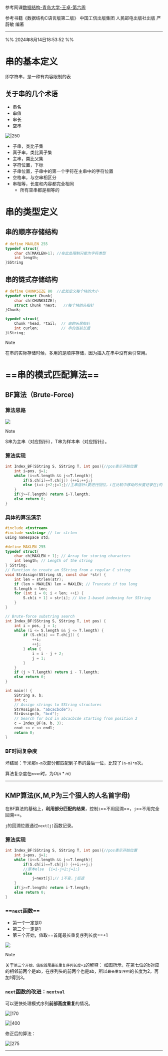 参考网课[数据结构-青岛大学-王卓-第六周](https://www.bilibili.com/video/BV1nJ411V7bd?p=64&spm_id_from=pageDriver&vd_source=c57c36d9ae6e8a5b4aa47ed2ea11202f)

参考书籍《数据结构C语言版第二版》 中国工信出版集团 人民邮电出版社出版 严蔚敏 编著

---
%% 2024年8月14日18:53:52 %%
# 串的基本定义

即字符串，是一种有内容限制的表
## 关于串的几个术语
* 串名
* 串值
* 串长
* 空串

![|250](image-20240813113140937.png)

* 子串，类比子集
* 真子串，类比真子集
* 主串，类比父集
* 字符位置，下标
* 子串位置，子串中的第一个字符在主串中的字符位置
* 空格串，与空串相区分
* 串相等，长度和内容都完全相同
	* 所有空串都是相等的

# 串的类型定义

## 串的顺序存储结构
```c
# define MAXLEN 255
typedef struct{
	char ch[MAXLEN+1]; //在此处限制只能为字符类型
	int length; 
}SString
```

## 串的链式存储结构
```c
# define CHUNKSIZE 80  //此处定义每个块的大小
typedef struct Chunk{
	char ch[CHUNKSIZE];
	struct Chunk *next;   //每个块的头指针
}Chunk;

typedef struct{
	Chunk *head, *tail;  // 串的头尾指针
	int curlen;          // 串的当前长度
}LString;

```

>[!Note]
>在串的实际存储时候，多用的是顺序存储，因为插入在串中没有索引常用。


# ==串的模式匹配算法==

## BF算法（Brute-Force)

### 算法思路
![](image-20240814160742023.png)

>[!Note]
>S串为主串（对应指针i），T串为样本串（对应指针j）。


### 算法实现
```c
int Index_BF(SString S, SString T, int pos){//pos表示开始位置
	int i=pos, j=1;
	while (i<=S.length && j<=T.length){
		if(S.ch[i]==T.ch[j]) {++i;++j;} 
		else {i=i-j+2;j=1;}//主串指针i要进行回位，i在比较中移动的长度记录在j的值里
	}
	if(j>=T.length) return i-T.length;
	else return 0;
}
```

### 具体的算法演示
```c
#include <iostream>
#include <cstring> // for strlen
using namespace std;
  
#define MAXLEN 255
typedef struct{
    char ch[MAXLEN + 1]; // Array for storing characters
    int length; // Length of the string
} SString;
// Function to create an SString from a regular C string
void StrAssign(SString &S, const char *str) {
    int len = strlen(str);
    if (len > MAXLEN) len = MAXLEN; // Truncate if too long
    S.length = len;
    for (int i = 0; i < len; ++i) {
        S.ch[i + 1] = str[i]; // Use 1-based indexing for SString
    }
}

// Brute-force substring search
int Index_BF(SString S, SString T, int pos) {
    int i = pos, j = 1;
    while (i <= S.length && j <= T.length) {
        if (S.ch[i] == T.ch[j]) {
            ++i;
            ++j;
        } else {
            i = i - j + 2;
            j = 1;
        }
    }
    if (j > T.length) return i - T.length;
    else return 0;
}

int main() {
    SString a, b;
    int c;
    // Assign strings to SString structures
    StrAssign(a, "abcacbcde");
    StrAssign(b, "bcd");
    // Search for bcd in abcacbcde starting from position 3
    c = Index_BF(a, b, 3);
    cout << c << endl;
    return 0;
}
```
### BF时间复杂度

坏结局：千米那`n-m`次部分都匹配到子串的最后一位，比较了`(n-m)*m`次。

算法复杂度在`m<<n`时，为$O(n*m)$

---
## KMP算法(K,M,P为三个狠人的人名首字母)

在BF算法的基础上，**利用部分匹配的结果**，控制`i`==不用回溯==，`j`==不用完全回溯==。

`j`的回溯位置通过`next[j]`函数记录。

### 算法实现
```c
int Index_BF(SString S, SString T, int pos){//pos表示开始位置
	int i=pos, j=1;
	while (i<=S.length && j<=T.length){
		if(S.ch[i]==T.ch[j]) {++i;++j;} 
		//原本else  {i=i-j+2;j=1;}
		else 
			j=next[j];// i不变，j后退
	}
	if(j>=T.length) return i-T.length;
	else return 0;
}
```

### ==`next`函数==

* 第一个一定是0
* 第二个一定是1
* 第三个开始，值取==首尾最长重复序列长度==+1

![](image-20240814173641509.png)

>[!Note]
>关于`第三个开始，值取首尾最长重复序列长度+1`的解释：
>如图所示，在第七位的b对应的相邻前两个是ab，在序列头的前两个也是ab，所以`最长重复序列`的长度为2，再加1得到3。

### `next`函数的改进：`nextval`
可以更快处理模式序列**前部高度重复**的情况。

![|170](image-20240814185206476.png)



![|400](image-20240814184647595.png)

修正后的算法：

![|275](image-20240814184759840.png)

---
